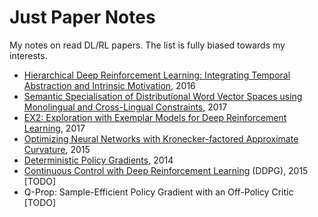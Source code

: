 # Just Paper Notes
My notes on read DL/RL papers. The list is fully biased towards my interests.


* [Hierarchical Deep Reinforcement Learning:
Integrating Temporal Abstraction and
Intrinsic Motivation](https://github.com/persiyanov/just-paper-notes/blob/master/h-dqn.md), 2016
* [Semantic Specialisation of Distributional Word Vector Spaces using
Monolingual and Cross-Lingual Constraints](https://github.com/persiyanov/just-paper-notes/blob/master/word-embeddings-attract-repel-apple.md), 2017
* [EX2: Exploration with Exemplar Models for Deep Reinforcement Learning](https://github.com/persiyanov/just-paper-notes/blob/master/ex2-exploration-with-exemplar-models.md), 2017
* [Optimizing Neural Networks with Kronecker-factored Approximate Curvature](https://github.com/persiyanov/just-paper-notes/blob/master/kfac.md), 2015
* [Deterministic Policy Gradients](https://github.com/persiyanov/just-paper-notes/blob/master/dpg.md), 2014
* [Continuous Control with Deep Reinforcement Learning](https://github.com/persiyanov/just-paper-notes/blob/master/dpg.md) (DDPG), 2015 [TODO]
* Q-Prop: Sample-Efficient Policy Gradient with an Off-Policy Critic [TODO]

